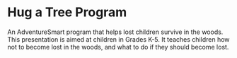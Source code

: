 # Hug a Tree Program

An AdventureSmart program that helps lost children survive in the woods. This presentation is aimed at children in Grades K-5. It teaches children how not to become lost in the woods, and what to do if they should become lost.